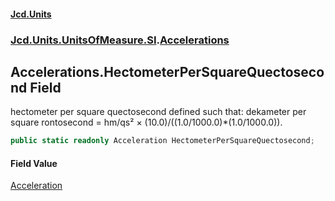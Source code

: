 #### [Jcd.Units](index.md 'index')
### [Jcd.Units.UnitsOfMeasure.SI](Jcd.Units.UnitsOfMeasure.SI.md 'Jcd.Units.UnitsOfMeasure.SI').[Accelerations](Accelerations.md 'Jcd.Units.UnitsOfMeasure.SI.Accelerations')

## Accelerations.HectometerPerSquareQuectosecond Field

hectometer per square quectosecond defined such that: dekameter per square rontosecond = hm/qs² × (10.0)/((1.0/1000.0)*(1.0/1000.0)).

```csharp
public static readonly Acceleration HectometerPerSquareQuectosecond;
```

#### Field Value
[Acceleration](Acceleration.md 'Jcd.Units.UnitTypes.Acceleration')